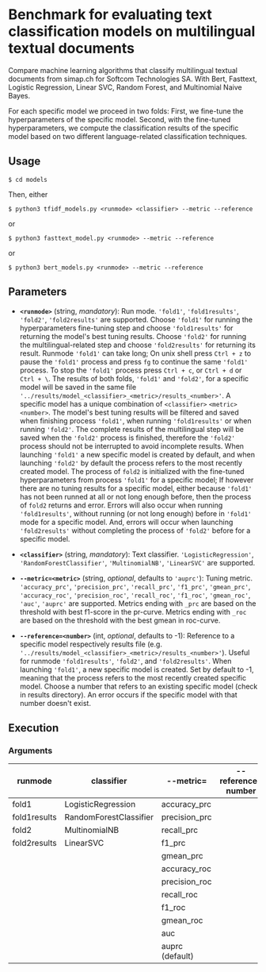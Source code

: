 # Benchmark for evaluating text classification models on multilingual textual documents
Compare machine learning algorithms that classify multilingual textual documents from simap.ch for Softcom Technologies SA.
With Bert, Fasttext, Logistic Regression, Linear SVC, Random Forest, and Multinomial Naive Bayes.

For each specific model we proceed in two folds: First, we fine-tune the hyperparameters of the specific model. Second, with the fine-tuned hyperparameters, we compute the classification results of the specific model based on two different language-related classification techniques. 

## Usage
```
$ cd models
```

Then, either

```
$ python3 tfidf_models.py <runmode> <classifier> --metric --reference
```
or

```
$ python3 fasttext_model.py <runmode> --metric --reference
```
or
```
$ python3 bert_models.py <runmode> --metric --reference
```

## Parameters
* **`<runmode>`** (string, *mandatory*): Run mode. `'fold1'`, `'fold1results'`, `'fold2'`, `'fold2results'` are supported. Choose `'fold1'` for running the hyperparameters fine-tuning step and choose `'fold1results'` for returning the model's best tuning results. Choose `'fold2'` for running the multilingual-related step and choose `'fold2results'` for returning its result. Runmode `'fold1'` can take long; On unix shell press `Ctrl + z` to pause the `'fold1'` process and press `fg` to continue the same `'fold1'` process. To stop the `'fold1'` process press `Ctrl + c`, or `Ctrl + d` or `Ctrl + \`. The results of both folds, `'fold1'` and  `'fold2'`, for a specific model will be saved in the same file `'../results/model_<classifier>_<metric>/results_<number>'`. A specific model has a unique combination of `<classifier>` `<metric>` `<number>`. The model's best tuning results will be filtered and saved when finishing process `'fold1'`, when running `'fold1results'` or when running `'fold2'`. The complete results of the multilingual step will be saved  when the `'fold2'` process is finished, therefore the `'fold2'` process should not be interrupted to avoid incomplete results. When launching `'fold1'` a new specific model is created by default, and when launching `'fold2'` by default the process refers to the most recently created model. The process of `fold2` is initialized with the fine-tuned hyperparameters from process `'fold1'` for a specific model; If however there are no tuning results for a specific model, either because `'fold1'` has not been runned at all or not long enough before, then the process of `fold2` returns and error. Errors will also occur when running `'fold1results'`, without running (or not long enough) before in `'fold1'` mode for a specific model. And, errors will occur when launching `'fold2results'` without completing the process of `'fold2'` before for a specific model. 

* **`<classifier>`** (string, *mandatory*): Text classifier. `'LogisticRegression'`, `'RandomForestClassifier'`, `'MultinomialNB'`, `'LinearSVC'` are supported.

* **`--metric=<metric>`** (string, *optional*, defaults to `'auprc'`): Tuning metric. `'accuracy_prc'`, `'precision_prc'`, `'recall_prc'`, `'f1_prc'`, `'gmean_prc'`, `'accuracy_roc'`, `'precision_roc'`, `'recall_roc'`, `'f1_roc'`, `'gmean_roc'`, `'auc'`, `'auprc'` are supported. Metrics ending with `_prc` are based on the threshold with best f1-score in the pr-curve. Metrics ending with `_roc` are based on the threshold with the best gmean in roc-curve. 

* **`--reference=<number>`** (int, *optional*, defaults to -1): Reference to a specific model respectively results file (e.g. `'../results/model_<classifier>_<metric>/results_<number>'`). Useful for runmode `'fold1results'`, `'fold2'`, and `'fold2results'`. When launching `'fold1'`, a new specific model is created.  Set by default to -1, meaning that the process refers to the most recently created specific model. Choose a number that refers to an existing specific model (check in results directory). An error occurs if the specific model with that number doesn't exist.



## Execution


### Arguments


| runmode     | classifier             | --metric=<metric>| --reference= number |
| ----------  | ---------------------- |----------------- | ------------------- |
| fold1       | LogisticRegression     | accuracy_prc     |                     |
| fold1results| RandomForestClassifier | precision_prc    |                     |
| fold2       | MultinomialNB          | recall_prc       |                     |
| fold2results| LinearSVC              | f1_prc           |                     |
|             |                        | gmean_prc        |                     |
|             |                        | accuracy_roc     |                     |
|             |                        | precision_roc    |                     |
|             |                        | recall_roc       |                     |
|             |                        | f1_roc           |                     |
|             |                        | gmean_roc        |                     |
|             |                        | auc              |                     |
|             |                        | auprc (default)  |                     |




